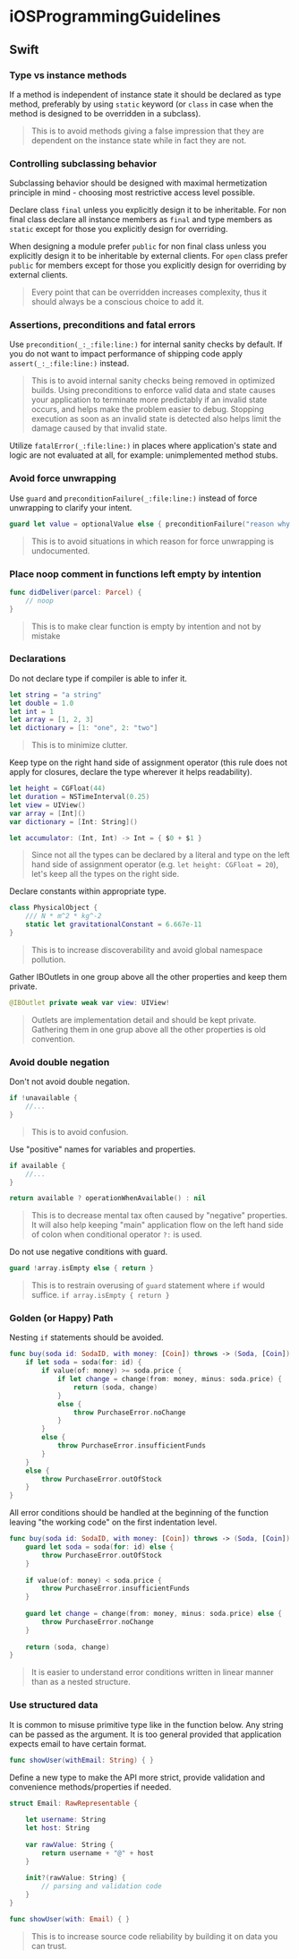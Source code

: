 # iOSProgrammingGuidelines

## Swift

### Type vs instance methods

If a method is independent of instance state it should be declared as type method, preferably by using `static` keyword (or `class` in case when the method is designed to be overridden in a subclass).
> This is to avoid methods giving a false impression that they are dependent on the instance state while in fact they are not.

### Controlling subclassing behavior

Subclassing behavior should be designed with maximal hermetization principle in mind - choosing most restrictive access level possible.

Declare class `final` unless you explicitly design it to be inheritable. For non final class declare all instance members as `final` and type members as `static` except for those you explicitly design for overriding. 

When designing a module prefer `public` for non final class unless you explicitly design it to be inheritable by external clients. For `open` class prefer `public` for members except for those you explicitly design for overriding by external clients.

> Every point that can be overridden increases complexity, thus it should always be a conscious choice to add it.

### Assertions, preconditions and fatal errors

Use `precondition(_:_:file:line:)` for internal sanity checks by default. If you do not want to impact performance of shipping code apply `assert(_:_:file:line:)` instead.

> This is to avoid internal sanity checks being removed in optimized builds. Using preconditions to enforce valid data and state causes your application to terminate more predictably if an invalid state occurs, and helps make the problem easier to debug. Stopping execution as soon as an invalid state is detected also helps limit the damage caused by that invalid state.

Utilize `fatalError(_:file:line:)` in places where application's state and logic are not evaluated at all, for example: unimplemented method stubs.

### Avoid force unwrapping

Use `guard` and `preconditionFailure(_:file:line:)` instead of force unwrapping to clarify your intent.

```swift
guard let value = optionalValue else { preconditionFailure("reason why value must be present") }
```

> This is to avoid situations in which reason for force unwrapping is undocumented.

### Place noop comment in functions left empty by intention

```swift
func didDeliver(parcel: Parcel) {
    // noop
}
```
> This is to make clear function is empty by intention and not by mistake

### Declarations

Do not declare type if compiler is able to infer it.

```swift
let string = "a string"
let double = 1.0
let int = 1
let array = [1, 2, 3]
let dictionary = [1: "one", 2: "two"]
```

> This is to minimize clutter.

Keep type on the right hand side of assignment operator (this rule does not apply for closures, declare the type wherever it helps readability).

```swift
let height = CGFloat(44)
let duration = NSTimeInterval(0.25)
let view = UIView()
var array = [Int]()
var dictionary = [Int: String]()

let accumulator: (Int, Int) -> Int = { $0 + $1 }
```

> Since not all the types can be declared by a literal and type on the left hand side of assignment operator (e.g. `let height: CGFloat = 20`), let's keep all the types on the right side.

Declare constants within appropriate type.

```swift
class PhysicalObject {
    /// N * m^2 * kg^-2
    static let gravitationalConstant = 6.667e-11
}
```

> This is to increase discoverability and avoid global namespace pollution.

Gather IBOutlets in one group above all the other properties and keep them private.

```swift
@IBOutlet private weak var view: UIView!
```

> Outlets are implementation detail and should be kept private. Gathering them in one grup above all the other properties is old convention.

### Avoid double negation

Don't not avoid double negation.
```swift
if !unavailable {
    //...
}
```
> This is to avoid confusion.

Use "positive" names for variables and properties.

```swift
if available {
    //...
}
```
```swift
return available ? operationWhenAvailable() : nil
```
> This is to decrease mental tax often caused by "negative" properties. It will also help keeping "main" application flow on the left hand side of colon when conditional operator `?:` is used.

Do not use negative conditions with guard.
```swift
guard !array.isEmpty else { return }
```

> This is to restrain overusing of `guard` statement where `if` would suffice. 
> `if array.isEmpty { return }`

### Golden (or Happy) Path

Nesting `if` statements should be avoided.

```swift
func buy(soda id: SodaID, with money: [Coin]) throws -> (Soda, [Coin]) {
    if let soda = soda(for: id) {
        if value(of: money) >= soda.price {
            if let change = change(from: money, minus: soda.price) {
                return (soda, change)
            }
            else {
                throw PurchaseError.noChange
            }
        }
        else {
            throw PurchaseError.insufficientFunds
        }
    }
    else {
        throw PurchaseError.outOfStock
    }
}
```

All error conditions should be handled at the beginning of the function leaving "the working code" on the first indentation level.

```swift
func buy(soda id: SodaID, with money: [Coin]) throws -> (Soda, [Coin]) {
    guard let soda = soda(for: id) else {
        throw PurchaseError.outOfStock
    }
    
    if value(of: money) < soda.price {
        throw PurchaseError.insufficientFunds
    }
    
    guard let change = change(from: money, minus: soda.price) else {
        throw PurchaseError.noChange
    }
    
    return (soda, change)
}
```
> It is easier to understand error conditions written in linear manner than as a nested structure.

### Use structured data

It is common to misuse primitive type like in the function below. Any string can be passed as the  argument. It is too general provided that application expects email to have certain format.

```swift
func showUser(withEmail: String) { }
```

Define a new type to make the API more strict, provide validation and convenience methods/properties if needed.

```swift
struct Email: RawRepresentable {
    
    let username: String
    let host: String
    
    var rawValue: String {
        return username + "@" + host
    }
    
    init?(rawValue: String) {
        // parsing and validation code
    }
}

func showUser(with: Email) { }
```
> This is to increase source code reliability by building it on data you can trust.
